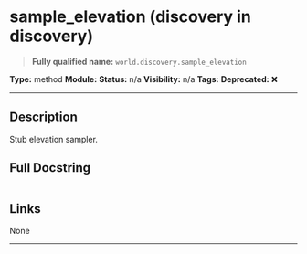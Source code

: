 # sample_elevation (discovery in discovery)
> **Fully qualified name:** `world.discovery.sample_elevation`

**Type:** method
**Module:** 
**Status:** n/a
**Visibility:** n/a
**Tags:** 
**Deprecated:** ❌

---

## Description
Stub elevation sampler.

## Full Docstring
```

```

## Links
None

---
